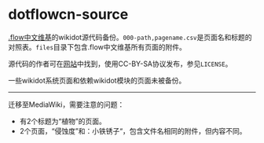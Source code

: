 # dotflowcn-source
[.flow中文维基]()的wikidot源代码备份。`000-path,pagename.csv`是页面名和标题的对照表。`files`目录下包含.flow中文维基所有页面的附件。

源代码的作者可在[网站](http://dotflowcn.wikidot.com)中找到，使用CC-BY-SA协议发布，参见`LICENSE`。

一些wikidot系统页面和依赖wikidot模块的页面未被备份。

***

迁移至MediaWiki，需要注意的问题：
* 有2个标题为“植物”的页面。
* 2个页面，“侵蚀度”和：小铁锈子“，包含文件名相同的附件，但内容不同。
